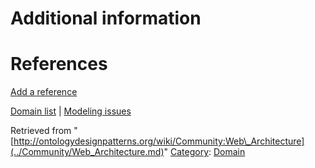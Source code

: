 #  Additional information


#  References


[Add a reference](index.php@title=Odp%253AAdd_reference&subject=Community%253AWeb+Architecture.html "http://ontologydesignpatterns.org/wiki/index.php?title=Odp:Add_reference&subject=Community%3AWeb+Architecture")


  




[Domain list](../Community/Domain.md "Community:Domain") | [Modeling issues](../Community/Main.md "Community:Main")


Retrieved from "[http://ontologydesignpatterns.org/wiki/Community:Web\_Architecture](../Community/Web_Architecture.md)"
 [Category](http://ontologydesignpatterns.org/wiki/Special:Categories "Special:Categories"): [Domain](../Category/Domain.md "Category:Domain")
